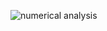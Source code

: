
     
![numerical analysis](https://user-images.githubusercontent.com/70040026/221920599-57e39723-5988-4b65-934a-89bf07737693.png)
